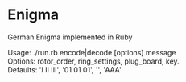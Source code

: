 # Enigma
German Enigma implemented in Ruby

Usage: ./run.rb encode|decode [options] message  
Options: rotor_order, ring_settings, plug_board, key.  
Defaults: 'I II III', '01 01 01', '', 'AAA'

